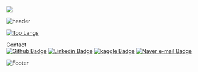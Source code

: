 <div class="container">
  <a href="https://github.com/seondal"><img src="https://hits.seeyoufarm.com/api/count/incr/badge.svg?url=https%3A%2F%2Fgithub.com%2Fseondal&count_bg=%23000000&title_bg=%23000000&icon=github.svg&icon_color=%23E7E7E7&title=GitHub&edge_flat=false)"/></a>  
  
![header](https://capsule-render.vercel.app/api?type=waving&color=auto&height=100&section=header&text=&fontSize=20)


[![Top Langs](https://github-readme-stats.vercel.app/api/top-langs/?username=piape)](https://github.com/piape/github-readme-stats)
<br>


Contact
<br>
[![Github Badge](http://img.shields.io/badge/-Github-black?style=flat-square&logo=github&link=https://piape.github.io/)](https://piape.github.io/)
[![Linkedin Badge](https://img.shields.io/badge/-LinkedIn-blue?style=flat-square&logo=Linkedin&logoColor=white&link=https://www.linkedin.com/in/s245liu/)](https://www.linkedin.com/in/s245liu/)
[![kaggle Badge](https://img.shields.io/badge/kaggle-20BEFF?style=flat-square&logo=Kaggle&logoColor=white&link=https://www.kaggle.com/s245rw/)](https://www.kaggle.com/s245rw/)
[![Naver e-mail Badge](https://img.shields.io/badge/e_mail-03C75A?style=flat-square&logo=Naver&logoColor=white&link=mailto:pmpkc@naver.com)](mailto:pmpkc@naver.com)

![Footer](https://capsule-render.vercel.app/api?type=waving&color=auto&height=100&section=footer)

</div>
